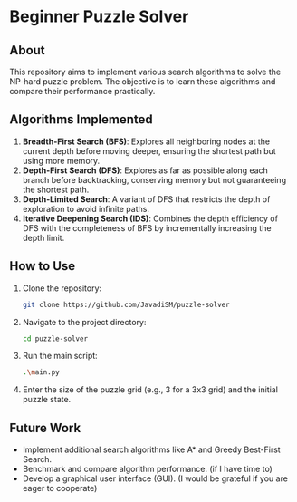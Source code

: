 # Beginner Puzzle Solver

## About
This repository aims to implement various search algorithms to solve the NP-hard puzzle problem. The objective is to learn these algorithms and compare their performance practically.

## Algorithms Implemented
1. **Breadth-First Search (BFS)**: Explores all neighboring nodes at the current depth before moving deeper, ensuring the shortest path but using more memory.
2. **Depth-First Search (DFS)**: Explores as far as possible along each branch before backtracking, conserving memory but not guaranteeing the shortest path.
3. **Depth-Limited Search**: A variant of DFS that restricts the depth of exploration to avoid infinite paths.
4. **Iterative Deepening Search (IDS)**: Combines the depth efficiency of DFS with the completeness of BFS by incrementally increasing the depth limit.

## How to Use
1. Clone the repository:
   ```bash
   git clone https://github.com/JavadiSM/puzzle-solver
   ```

2. Navigate to the project directory:
   ```bash
   cd puzzle-solver
   ```

3. Run the main script:
   ```bash
   .\main.py
   ```

4. Enter the size of the puzzle grid (e.g., 3 for a 3x3 grid) and the initial puzzle state.

## Future Work
- Implement additional search algorithms like A* and Greedy Best-First Search.
- Benchmark and compare algorithm performance. (if I have time to)
- Develop a graphical user interface (GUI). (I would be grateful if you are eager to cooperate)
